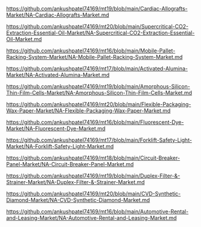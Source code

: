 <p><a href="https://github.com/ankushpatel74169/mt19/blob/main/Cardiac-Allografts-Market/NA-Cardiac-Allografts-Market.md">https://github.com/ankushpatel74169/mt19/blob/main/Cardiac-Allografts-Market/NA-Cardiac-Allografts-Market.md</a></p><p><a href="https://github.com/ankushpatel74169/mt20/blob/main/Supercritical-CO2-Extraction-Essential-Oil-Market/NA-Supercritical-CO2-Extraction-Essential-Oil-Market.md">https://github.com/ankushpatel74169/mt20/blob/main/Supercritical-CO2-Extraction-Essential-Oil-Market/NA-Supercritical-CO2-Extraction-Essential-Oil-Market.md</a></p><p><a href="https://github.com/ankushpatel74169/mt16/blob/main/Mobile-Pallet-Racking-System-Market/NA-Mobile-Pallet-Racking-System-Market.md">https://github.com/ankushpatel74169/mt16/blob/main/Mobile-Pallet-Racking-System-Market/NA-Mobile-Pallet-Racking-System-Market.md</a></p><p><a href="https://github.com/ankushpatel74169/mt17/blob/main/Activated-Alumina-Market/NA-Activated-Alumina-Market.md">https://github.com/ankushpatel74169/mt17/blob/main/Activated-Alumina-Market/NA-Activated-Alumina-Market.md</a></p><p><a href="https://github.com/ankushpatel74169/mt19/blob/main/Amorphous-Silicon-Thin-Film-Cells-Market/NA-Amorphous-Silicon-Thin-Film-Cells-Market.md">https://github.com/ankushpatel74169/mt19/blob/main/Amorphous-Silicon-Thin-Film-Cells-Market/NA-Amorphous-Silicon-Thin-Film-Cells-Market.md</a></p><p><a href="https://github.com/ankushpatel74169/mt20/blob/main/Flexible-Packaging-Wax-Paper-Market/NA-Flexible-Packaging-Wax-Paper-Market.md">https://github.com/ankushpatel74169/mt20/blob/main/Flexible-Packaging-Wax-Paper-Market/NA-Flexible-Packaging-Wax-Paper-Market.md</a></p><p><a href="https://github.com/ankushpatel74169/mt16/blob/main/Fluorescent-Dye-Market/NA-Fluorescent-Dye-Market.md">https://github.com/ankushpatel74169/mt16/blob/main/Fluorescent-Dye-Market/NA-Fluorescent-Dye-Market.md</a></p><p><a href="https://github.com/ankushpatel74169/mt17/blob/main/Forklift-Safety-Light-Market/NA-Forklift-Safety-Light-Market.md">https://github.com/ankushpatel74169/mt17/blob/main/Forklift-Safety-Light-Market/NA-Forklift-Safety-Light-Market.md</a></p><p><a href="https://github.com/ankushpatel74169/mt18/blob/main/Circuit-Breaker-Panel-Market/NA-Circuit-Breaker-Panel-Market.md">https://github.com/ankushpatel74169/mt18/blob/main/Circuit-Breaker-Panel-Market/NA-Circuit-Breaker-Panel-Market.md</a></p><p><a href="https://github.com/ankushpatel74169/mt19/blob/main/Duplex-Filter-&-Strainer-Market/NA-Duplex-Filter-&-Strainer-Market.md">https://github.com/ankushpatel74169/mt19/blob/main/Duplex-Filter-&-Strainer-Market/NA-Duplex-Filter-&-Strainer-Market.md</a></p><p><a href="https://github.com/ankushpatel74169/mt20/blob/main/CVD-Synthetic-Diamond-Market/NA-CVD-Synthetic-Diamond-Market.md">https://github.com/ankushpatel74169/mt20/blob/main/CVD-Synthetic-Diamond-Market/NA-CVD-Synthetic-Diamond-Market.md</a></p><p><a href="https://github.com/ankushpatel74169/mt16/blob/main/Automotive-Rental-and-Leasing-Market/NA-Automotive-Rental-and-Leasing-Market.md">https://github.com/ankushpatel74169/mt16/blob/main/Automotive-Rental-and-Leasing-Market/NA-Automotive-Rental-and-Leasing-Market.md</a></p>
